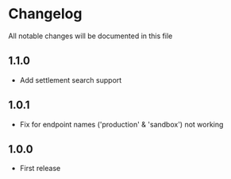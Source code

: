 # Changelog

All notable changes will be documented in this file

## 1.1.0

 - Add settlement search support

## 1.0.1

 - Fix for endpoint names ('production' & 'sandbox') not working

## 1.0.0

 - First release
